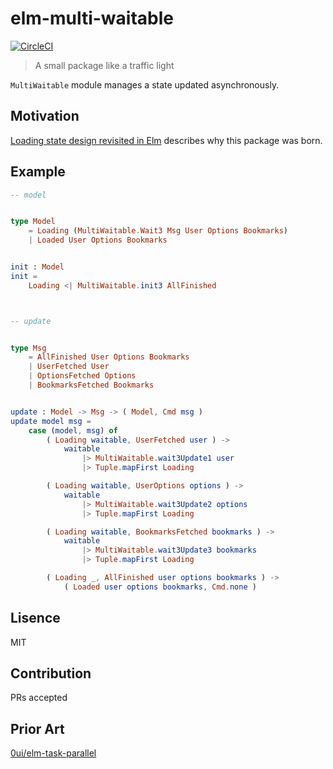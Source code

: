 # elm-multi-waitable
[![CircleCI](https://circleci.com/gh/IzumiSy/elm-multi-waitable.svg?style=svg)](https://circleci.com/gh/IzumiSy/elm-multi-waitable)
> A small package like a traffic light

`MultiWaitable` module manages a state updated asynchronously.

## Motivation
[Loading state design revisited in Elm](https://dev.to/izumisy/loading-state-design-revisited-in-elm-4f9a) describes why this package was born.

## Example
```elm
-- model


type Model 
    = Loading (MultiWaitable.Wait3 Msg User Options Bookmarks)
    | Loaded User Options Bookmarks


init : Model
init =
    Loading <| MultiWaitable.init3 AllFinished



-- update


type Msg
    = AllFinished User Options Bookmarks
    | UserFetched User
    | OptionsFetched Options
    | BookmarksFetched Bookmarks


update : Model -> Msg -> ( Model, Cmd msg )
update model msg =
    case (model, msg) of
        ( Loading waitable, UserFetched user ) ->
            waitable
                |> MultiWaitable.wait3Update1 user
                |> Tuple.mapFirst Loading

        ( Loading waitable, UserOptions options ) ->
            waitable
                |> MultiWaitable.wait3Update2 options
                |> Tuple.mapFirst Loading

        ( Loading waitable, BookmarksFetched bookmarks ) ->
            waitable
                |> MultiWaitable.wait3Update3 bookmarks
                |> Tuple.mapFirst Loading

        ( Loading _, AllFinished user options bookmarks ) ->
            ( Loaded user options bookmarks, Cmd.none )
```

## Lisence
MIT

## Contribution
PRs accepted

## Prior Art
[0ui/elm-task-parallel](https://package.elm-lang.org/packages/0ui/elm-task-parallel/latest)
